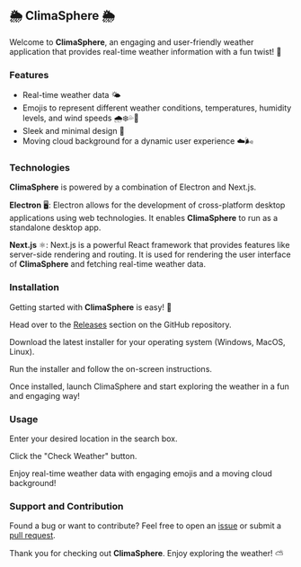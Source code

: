 ## 🌦️ ClimaSphere 🌦️
Welcome to **ClimaSphere**, an engaging and user-friendly weather application that provides real-time weather information with a fun twist! 🌈

### Features

- Real-time weather data 🌤️
- Emojis to represent different weather conditions, temperatures, humidity levels, and wind speeds 🌧️❄️💦💨
- Sleek and minimal design 🎨
- Moving cloud background for a dynamic user experience ☁️🌬️

### Technologies
**ClimaSphere** is powered by a combination of Electron and Next.js.

**Electron** 🖥️: Electron allows for the development of cross-platform desktop applications using web technologies. It enables **ClimaSphere** to run as a standalone desktop app.

**Next.js** ⚛️: Next.js is a powerful React framework that provides features like server-side rendering and routing. It is used for rendering the user interface of **ClimaSphere** and fetching real-time weather data.

### Installation
Getting started with **ClimaSphere** is easy! 🚀

Head over to the [Releases](https://github.com/tylerlight071/ClimaSphere/releases) section on the GitHub repository.

Download the latest installer for your operating system (Windows, MacOS, Linux).

Run the installer and follow the on-screen instructions.

Once installed, launch ClimaSphere and start exploring the weather in a fun and engaging way!

### Usage
Enter your desired location in the search box.

Click the "Check Weather" button.

Enjoy real-time weather data with engaging emojis and a moving cloud background!

### Support and Contribution
Found a bug or want to contribute? Feel free to open an [issue](https://github.com/tylerlight071/ClimaSphere/issues) or submit a [pull request](https://github.com/tylerlight071/ClimaSphere/pulls).


Thank you for checking out **ClimaSphere**. Enjoy exploring the weather! ⛅
